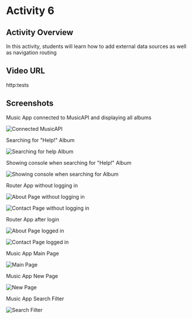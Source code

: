 # Activity 6

 ## Activity Overview
In this activity, students will learn how to add external data sources as well as navigation routing

## Video URL
http:tests

## Screenshots

Music App connected to MusicAPI and displaying all albums

![Connected MusicAPI](screenshots/Connected_MusicAPI.png)


Searching for "Help!" Album

![Searching for help Album](screenshots/Searching_Album.png)


Showing console when searching for "Help!" Album

![Showing console when searching for Album](screenshots/Showing_Console.png)


Router App without logging in

![About Page without logging in](screenshots/About_Page_Not_Loggedin.png)

![Contact Page without logging in](screenshots/Contact_Page_Not_Loggedin.png)


Router App after login

![About Page logged in](screenshots/Router_App_Login1.png)

![Contact Page logged in](screenshots/Router_App_Login2.png)


Music App Main Page

![Main Page](screenshots/Main_Page.png)


Music App New Page

![New Page](screenshots/New_Page.png)


Music App Search Filter

![Search Filter](screenshots/Search_Filter.png)